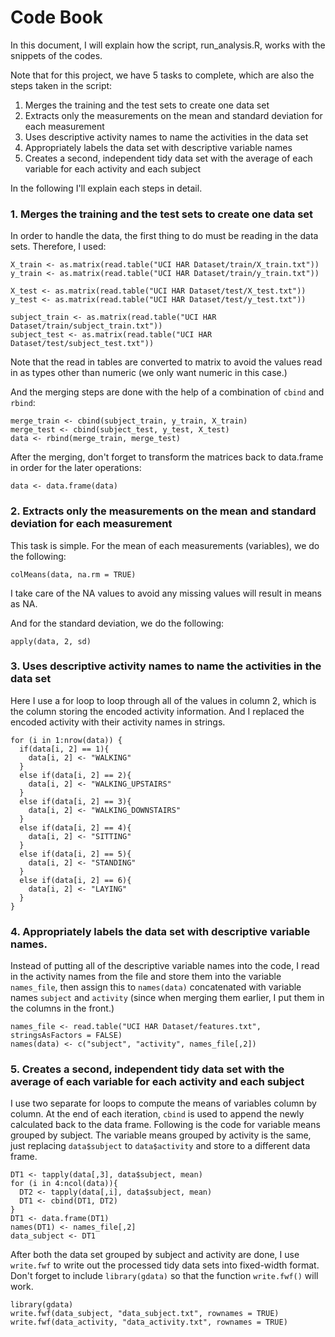 # Code Book
In this document, I will explain how the script, run_analysis.R, works with the snippets of the codes.

Note that for this project, we have 5 tasks to complete, which are also the steps taken in the script:

1. Merges the training and the test sets to create one data set
2. Extracts only the measurements on the mean and standard deviation for each measurement
3. Uses descriptive activity names to name the activities in the data set
4. Appropriately labels the data set with descriptive variable names
5. Creates a second, independent tidy data set with the average of each variable for each activity and each subject

In the following I'll explain each steps in detail.

### 1. Merges the training and the test sets to create one data set
In order to handle the data, the first thing to do must be reading in the data sets. Therefore, I used:

```
X_train <- as.matrix(read.table("UCI HAR Dataset/train/X_train.txt"))
y_train <- as.matrix(read.table("UCI HAR Dataset/train/y_train.txt"))

X_test <- as.matrix(read.table("UCI HAR Dataset/test/X_test.txt"))
y_test <- as.matrix(read.table("UCI HAR Dataset/test/y_test.txt"))

subject_train <- as.matrix(read.table("UCI HAR Dataset/train/subject_train.txt"))
subject_test <- as.matrix(read.table("UCI HAR Dataset/test/subject_test.txt"))
```
Note that the read in tables are converted to matrix to avoid the values read in as types other than numeric (we only want numeric in this case.)

And the merging steps are done with the help of a combination of `cbind` and `rbind`:

```
merge_train <- cbind(subject_train, y_train, X_train)
merge_test <- cbind(subject_test, y_test, X_test)
data <- rbind(merge_train, merge_test)
```

After the merging, don't forget to transform the matrices back to data.frame in order for the later operations:

```
data <- data.frame(data)
```

### 2. Extracts only the measurements on the mean and standard deviation for each measurement
This task is simple. For the mean of each measurements (variables), we do the following:
```
colMeans(data, na.rm = TRUE)
```
I take care of the NA values to avoid any missing values will result in means as NA.

And for the standard deviation, we do the following:
```
apply(data, 2, sd)
```

### 3. Uses descriptive activity names to name the activities in the data set
Here I use a for loop to loop through all of the values in column 2, which is the column storing the encoded activity information. And I replaced the encoded activity with their activity names in strings.
```
for (i in 1:nrow(data)) {
  if(data[i, 2] == 1){
    data[i, 2] <- "WALKING"
  }
  else if(data[i, 2] == 2){
    data[i, 2] <- "WALKING_UPSTAIRS"
  }
  else if(data[i, 2] == 3){
    data[i, 2] <- "WALKING_DOWNSTAIRS"
  }
  else if(data[i, 2] == 4){
    data[i, 2] <- "SITTING"
  }
  else if(data[i, 2] == 5){
    data[i, 2] <- "STANDING"
  }
  else if(data[i, 2] == 6){
    data[i, 2] <- "LAYING"
  }
}
```

### 4. Appropriately labels the data set with descriptive variable names.
Instead of putting all of the descriptive variable names into the code, I read in the activity names from the file and store them into the variable `names_file`, then assign this to `names(data)` concatenated with variable names `subject` and `activity` (since when merging them earlier, I put them in the columns in the front.)

```
names_file <- read.table("UCI HAR Dataset/features.txt", stringsAsFactors = FALSE)
names(data) <- c("subject", "activity", names_file[,2])
```

### 5. Creates a second, independent tidy data set with the average of each variable for each activity and each subject
I use two separate for loops to compute the means of variables column by column. At the end of each iteration, `cbind` is used to append the newly calculated back to the data frame. Following is the code for variable means grouped by subject. The variable means grouped by activity is the same, just replacing `data$subject` to `data$activity` and store to a different data frame.
```
DT1 <- tapply(data[,3], data$subject, mean)
for (i in 4:ncol(data)){
  DT2 <- tapply(data[,i], data$subject, mean)
  DT1 <- cbind(DT1, DT2)
}
DT1 <- data.frame(DT1)
names(DT1) <- names_file[,2]
data_subject <- DT1
```

After both the data set grouped by subject and activity are done, I use `write.fwf` to write out the processed tidy data sets into fixed-width format. Don't forget to include `library(gdata)` so that the function `write.fwf()` will work.
```
library(gdata)
write.fwf(data_subject, "data_subject.txt", rownames = TRUE)
write.fwf(data_activity, "data_activity.txt", rownames = TRUE)
```